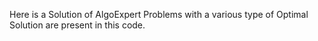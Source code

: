 Here is a Solution of AlgoExpert Problems with a various type of Optimal Solution are present in this code.
